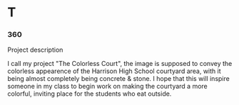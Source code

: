 # T

### 360

<script src='//vizor.io/static/scripts/vizor-360-embed.js' data-vizorurl='//vizor.io/embed/krdavis/commons_east'></script>

Project description

I call my project "The Colorless Court", the image is supposed to convey the colorless appearence of the Harrison High School courtyard area, with it being almost completely being concrete & stone. I hope that this will inspire someone in my class to begin work on making the courtyard a more colorful, inviting place for the students who eat outside.
